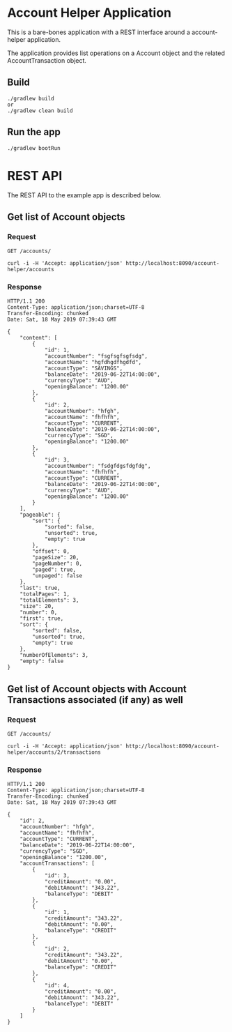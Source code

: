 # Account Helper Application

This is a bare-bones application with a REST interface around a account-helper application.

The application provides list operations on a Account object and the related AccountTransaction object.

## Build

    ./gradlew build
    or
    ./gradlew clean build

## Run the app

    ./gradlew bootRun

# REST API

The REST API to the example app is described below.

## Get list of Account objects

### Request

`GET /accounts/`

    curl -i -H 'Accept: application/json' http://localhost:8090/account-helper/accounts

### Response

    HTTP/1.1 200 
    Content-Type: application/json;charset=UTF-8
    Transfer-Encoding: chunked
    Date: Sat, 18 May 2019 07:39:43 GMT

    {
        "content": [
            {
                "id": 1,
                "accountNumber": "fsgfsgfsgfsdg",
                "accountName": "hgfdhgdfhgdfd",
                "accountType": "SAVINGS",
                "balanceDate": "2019-06-22T14:00:00",
                "currencyType": "AUD",
                "openingBalance": "1200.00"
            },
            {
                "id": 2,
                "accountNumber": "hfgh",
                "accountName": "fhfhfh",
                "accountType": "CURRENT",
                "balanceDate": "2019-06-22T14:00:00",
                "currencyType": "SGD",
                "openingBalance": "1200.00"
            },
            {
                "id": 3,
                "accountNumber": "fsdgfdgsfdgfdg",
                "accountName": "fhfhfh",
                "accountType": "CURRENT",
                "balanceDate": "2019-06-22T14:00:00",
                "currencyType": "AUD",
                "openingBalance": "1200.00"
            }
        ],
        "pageable": {
            "sort": {
                "sorted": false,
                "unsorted": true,
                "empty": true
            },
            "offset": 0,
            "pageSize": 20,
            "pageNumber": 0,
            "paged": true,
            "unpaged": false
        },
        "last": true,
        "totalPages": 1,
        "totalElements": 3,
        "size": 20,
        "number": 0,
        "first": true,
        "sort": {
            "sorted": false,
            "unsorted": true,
            "empty": true
        },
        "numberOfElements": 3,
        "empty": false
    }

## Get list of Account objects with Account Transactions associated (if any) as well
### Request

`GET /accounts/`

    curl -i -H 'Accept: application/json' http://localhost:8090/account-helper/accounts/2/transactions

### Response

    HTTP/1.1 200 
    Content-Type: application/json;charset=UTF-8
    Transfer-Encoding: chunked
    Date: Sat, 18 May 2019 07:39:43 GMT

    {
        "id": 2,
        "accountNumber": "hfgh",
        "accountName": "fhfhfh",
        "accountType": "CURRENT",
        "balanceDate": "2019-06-22T14:00:00",
        "currencyType": "SGD",
        "openingBalance": "1200.00",
        "accountTransactions": [
            {
                "id": 3,
                "creditAmount": "0.00",
                "debitAmount": "343.22",
                "balanceType": "DEBIT"
            },
            {
                "id": 1,
                "creditAmount": "343.22",
                "debitAmount": "0.00",
                "balanceType": "CREDIT"
            },
            {
                "id": 2,
                "creditAmount": "343.22",
                "debitAmount": "0.00",
                "balanceType": "CREDIT"
            },
            {
                "id": 4,
                "creditAmount": "0.00",
                "debitAmount": "343.22",
                "balanceType": "DEBIT"
            }
        ]
    }